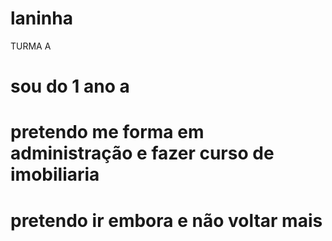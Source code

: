 # laninha
TURMA A
# sou do 1 ano a
# pretendo  me forma em administração e fazer curso de imobiliaria 
# pretendo ir embora e não voltar mais
